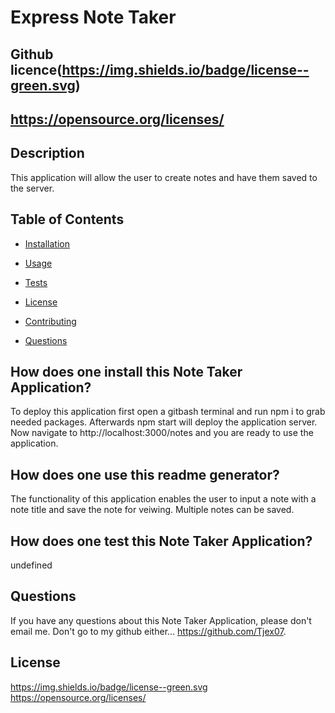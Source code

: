 # Express Note Taker
  ## Github licence(https://img.shields.io/badge/license--green.svg)
  ## https://opensource.org/licenses/
  
  ## Description 
  This application will allow the user to create notes and have them saved to the server.
  ## Table of Contents 
  * [Installation](#installation)
  * [Usage](#usage)
  * [Tests](#tests)
  * [License](#license)
  * [Contributing](#contributing)
 
  * [Questions](#questions)
  
  ## How does one install this Note Taker Application? 
  To deploy this application first open a gitbash terminal and run npm i to grab needed packages.  Afterwards npm start will deploy the application server.  Now navigate to http://localhost:3000/notes and you are ready to use the application.

  ## How does one use this readme generator? 
  The functionality of this application enables the user to input a note with a note title and save the note for veiwing.  Multiple notes can be saved.
  

  ## How does one test this Note Taker Application? 
  undefined

  ## Questions 
  If you have any questions about this Note Taker Application, please don't email me. Don't go to my github either... https://github.com/Tjex07.

  ## License
 https://img.shields.io/badge/license--green.svg
https://opensource.org/licenses/
  